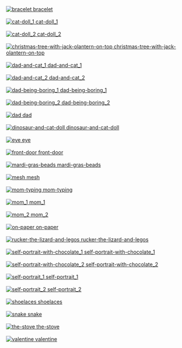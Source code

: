 <!DOCTYPE html PUBLIC "-//W3C//DTD XHTML 1.0 Strict//EN"
"http://www.w3.org/TR/xhtml1/DTD/xhtml1-strict.dtd">
<html>

<head>
	<title>audrey's photos</title>
    <link rel="stylesheet" type="text/css" href="web.css" />
</head>

<a href="bracelet.jpg">
    <img src="thumbs/bracelet.jpg" alt="bracelet"/>
    bracelet
    <br>
</a>
<br>
<a href="cat-doll_1.jpg">
    <img src="thumbs/cat-doll_1.jpg" alt="cat-doll_1"/>
    cat-doll_1
    <br>
</a>
<br>
<a href="cat-doll_2.jpg">
    <img src="thumbs/cat-doll_2.jpg" alt="cat-doll_2"/>
    cat-doll_2
    <br>
</a>
<br>
<a href="christmas-tree-with-jack-olantern-on-top.jpg">
    <img src="thumbs/christmas-tree-with-jack-olantern-on-top.jpg" alt="christmas-tree-with-jack-olantern-on-top"/>
    christmas-tree-with-jack-olantern-on-top
    <br>
</a>
<br>
<a href="dad-and-cat_1.jpg">
    <img src="thumbs/dad-and-cat_1.jpg" alt="dad-and-cat_1"/>
    dad-and-cat_1
    <br>
</a>
<br>
<a href="dad-and-cat_2.jpg">
    <img src="thumbs/dad-and-cat_2.jpg" alt="dad-and-cat_2"/>
    dad-and-cat_2
    <br>
</a>
<br>
<a href="dad-being-boring_1.jpg">
    <img src="thumbs/dad-being-boring_1.jpg" alt="dad-being-boring_1"/>
    dad-being-boring_1
    <br>
</a>
<br>
<a href="dad-being-boring_2.jpg">
    <img src="thumbs/dad-being-boring_2.jpg" alt="dad-being-boring_2"/>
    dad-being-boring_2
    <br>
</a>
<br>
<a href="dad.jpg">
    <img src="thumbs/dad.jpg" alt="dad"/>
    dad
    <br>
</a>
<br>
<a href="dinosaur-and-cat-doll.jpg">
    <img src="thumbs/dinosaur-and-cat-doll.jpg" alt="dinosaur-and-cat-doll"/>
    dinosaur-and-cat-doll
    <br>
</a>
<br>
<a href="eye.jpg">
    <img src="thumbs/eye.jpg" alt="eye"/>
    eye
    <br>
</a>
<br>
<a href="front-door.jpg">
    <img src="thumbs/front-door.jpg" alt="front-door"/>
    front-door
    <br>
</a>
<br>
<a href="mardi-gras-beads.jpg">
    <img src="thumbs/mardi-gras-beads.jpg" alt="mardi-gras-beads"/>
    mardi-gras-beads
    <br>
</a>
<br>
<a href="mesh.jpg">
    <img src="thumbs/mesh.jpg" alt="mesh"/>
    mesh
    <br>
</a>
<br>
<a href="mom-typing.jpg">
    <img src="thumbs/mom-typing.jpg" alt="mom-typing"/>
    mom-typing
    <br>
</a>
<br>
<a href="mom_1.jpg">
    <img src="thumbs/mom_1.jpg" alt="mom_1"/>
    mom_1
    <br>
</a>
<br>
<a href="mom_2.jpg">
    <img src="thumbs/mom_2.jpg" alt="mom_2"/>
    mom_2
    <br>
</a>
<br>
<a href="on-paper.jpg">
    <img src="thumbs/on-paper.jpg" alt="on-paper"/>
    on-paper
    <br>
</a>
<br>
<a href="rucker-the-lizard-and-legos.jpg">
    <img src="thumbs/rucker-the-lizard-and-legos.jpg" alt="rucker-the-lizard-and-legos"/>
    rucker-the-lizard-and-legos
    <br>
</a>
<br>
<a href="self-portrait-with-chocolate_1.jpg">
    <img src="thumbs/self-portrait-with-chocolate_1.jpg" alt="self-portrait-with-chocolate_1"/>
    self-portrait-with-chocolate_1
    <br>
</a>
<br>
<a href="self-portrait-with-chocolate_2.jpg">
    <img src="thumbs/self-portrait-with-chocolate_2.jpg" alt="self-portrait-with-chocolate_2"/>
    self-portrait-with-chocolate_2
    <br>
</a>
<br>
<a href="self-portrait_1.jpg">
    <img src="thumbs/self-portrait_1.jpg" alt="self-portrait_1"/>
    self-portrait_1
    <br>
</a>
<br>
<a href="self-portrait_2.jpg">
    <img src="thumbs/self-portrait_2.jpg" alt="self-portrait_2"/>
    self-portrait_2
    <br>
</a>
<br>
<a href="shoelaces.jpg">
    <img src="thumbs/shoelaces.jpg" alt="shoelaces"/>
    shoelaces
    <br>
</a>
<br>
<a href="snake.jpg">
    <img src="thumbs/snake.jpg" alt="snake"/>
    snake
    <br>
</a>
<br>
<a href="the-stove.jpg">
    <img src="thumbs/the-stove.jpg" alt="the-stove"/>
    the-stove
    <br>
</a>
<br>
<a href="valentine.jpg">
    <img src="thumbs/valentine.jpg" alt="valentine"/>
    valentine
    <br>
</a>
<br>
</body>
